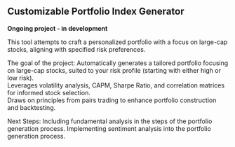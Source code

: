 ## Customizable Portfolio Index Generator
**Ongoing project - in development**

This tool attempts to craft a personalized portfolio with a focus on large-cap stocks, aligning with specified risk preferences. 

  
   

The goal of the project: 
Automatically generates a tailored portfolio focusing on large-cap stocks, suited to your risk profile (starting with either high or low risk).  \
Leverages volatility analysis, CAPM, Sharpe Ratio, and correlation matrices for informed stock selection. \
Draws on principles from pairs trading to enhance portfolio construction and backtesting. 

Next Steps:
Including fundamental analysis in the steps of the portfolio generation process.
Implementing sentiment analysis into the portfolio generation process. 
